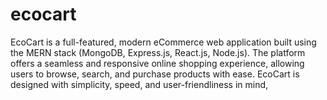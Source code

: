 # ecocart
EcoCart is a full-featured, modern eCommerce web application built using the MERN stack (MongoDB, Express.js, React.js, Node.js). The platform offers a seamless and responsive online shopping experience, allowing users to browse, search, and purchase products with ease. EcoCart is designed with simplicity, speed, and user-friendliness in mind,
